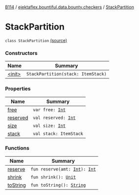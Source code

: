 [B114](../../index.md) / [ejektaflex.bountiful.data.bounty.checkers](../index.md) / [StackPartition](./index.md)

# StackPartition

`class StackPartition` [(source)](https://github.com/ejektaflex/Bountiful/tree/develop/src/main/kotlin/ejektaflex/bountiful/data/bounty/checkers/StackPartition.kt#L5)

### Constructors

| Name | Summary |
|---|---|
| [&lt;init&gt;](-init-.md) | `StackPartition(stack: ItemStack)` |

### Properties

| Name | Summary |
|---|---|
| [free](free.md) | `var free: `[`Int`](https://kotlinlang.org/api/latest/jvm/stdlib/kotlin/-int/index.html) |
| [reserved](reserved.md) | `val reserved: `[`Int`](https://kotlinlang.org/api/latest/jvm/stdlib/kotlin/-int/index.html) |
| [size](size.md) | `val size: `[`Int`](https://kotlinlang.org/api/latest/jvm/stdlib/kotlin/-int/index.html) |
| [stack](stack.md) | `val stack: ItemStack` |

### Functions

| Name | Summary |
|---|---|
| [reserve](reserve.md) | `fun reserve(amt: `[`Int`](https://kotlinlang.org/api/latest/jvm/stdlib/kotlin/-int/index.html)`): `[`Int`](https://kotlinlang.org/api/latest/jvm/stdlib/kotlin/-int/index.html) |
| [shrink](shrink.md) | `fun shrink(): `[`Unit`](https://kotlinlang.org/api/latest/jvm/stdlib/kotlin/-unit/index.html) |
| [toString](to-string.md) | `fun toString(): `[`String`](https://kotlinlang.org/api/latest/jvm/stdlib/kotlin/-string/index.html) |
